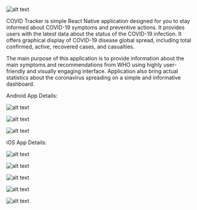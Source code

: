 

![alt text](https://github.com/NishadHameed1982/RN_CovidTracker/blob/master/docs/mycovidtracker_featureimage_001.png)


COVID Tracker is simple React Native application designed for you to stay informed about COVID-19 symptoms and preventive actions. It provides users with the latest data about the status of the COVID-19 infection. It offers graphical display of COVID-19 disease global spread, including total confirmed, active, recovered cases, and casualties.

The main purpose of this application is to provide information about the main symptoms and recommendations from WHO using highly user-friendly and visually engaging interface. Application also bring actual statistics about the coronavirus spreading on a simple and informative dashboard.


Android App Details:

![alt text](https://github.com/NishadHameed1982/RN_CovidTracker/blob/master/docs/cvdtracker_001.png)

![alt text](https://github.com/NishadHameed1982/RN_CovidTracker/blob/master/docs/cvdtracker_002.png)

![alt text](https://github.com/NishadHameed1982/RN_CovidTracker/blob/master/docs/cvdtracker_003.png)



iOS App Details:


![alt text](https://github.com/NishadHameed1982/RN_CovidTracker/blob/master/docs/iPhoneXSMax_001.png)

![alt text](https://github.com/NishadHameed1982/RN_CovidTracker/blob/master/docs/iPhoneXSMax_002.png)

![alt text](https://github.com/NishadHameed1982/RN_CovidTracker/blob/master/docs/iPhoneXSMax_003.png)

![alt text](https://github.com/NishadHameed1982/RN_CovidTracker/blob/master/docs/iPhoneXSMax_004.png)

![alt text](https://github.com/NishadHameed1982/RN_CovidTracker/blob/master/docs/iPhoneXSMax_005.png)




